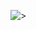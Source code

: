 
![>](https://media.discordapp.net/attachments/473256078021230592/643206444447170581/Sem_titulo.gif)
